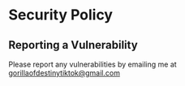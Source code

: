 # Security Policy


## Reporting a Vulnerability

Please report any vulnerabilities by emailing me at gorillaofdestinytiktok@gmail.com
